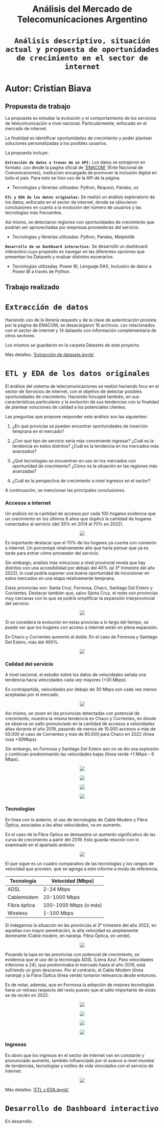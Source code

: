 # <h1 align=center> **Análisis del Mercado de Telecomunicaciones Argentino** </h1>

# <h1 align=center>**`Análisis descriptivo, situación actual y propuesta de oportunidades de crecimiento en el sector de internet`**</h1>

# **Autor: Cristian Biava**

## **Propuesta de trabajo**</h2>

La propuesta es estudiar la evolución y el comportamiento de los servicios de telecomunicación a nivel nacional. Particularmente, enfocado en el mercado de internet. 

La finalidad es identificar oportunidades de crecimiento y poder plantear soluciones personalizadas a los posibles usuarios.

La propuesta incluye:

**`Extracción de datos a traves de un API:`**
Los datos se extrajeron en formato .csv desde la pagina oficial de ['ENACOM'](https://datosabiertos.enacom.gob.ar/dashboards/20000/acceso-a-internet/) (Ente Nacional de Comunicaciones), institución encargada de promover la inclusión digital en todo el país.
Para esto se hizo uso de la API de la página.

* Tecnologías y librerías utilizadas: Python, Request, Pandas, os


**`ETL y EDA de los datos originales:`** 
Se realizó un análisis exploratorio de los datos, enfocado en el sector de internet, donde se obtuvieron conclusiones en cuanto a la evolución del número de usuarios y las tecnologías más frecuentes.

Así mismo, se detectaron regiones con oportunidades de crecimiento que podrían ser aprovechadas por empresas proveedoras del servicio.

* Tecnologías y librerías utilizadas: Python, Pandas, Matplotlib

**`Desarrollo de un Dashboard interactivo:`** Se desarrolló un dashboard interactivo cuyo propósito es navegar en las diferentes opciones que presentan los Datasets y evaluar distintos escenarios.

* Tecnologías utilizadas: Power BI, Lenguaje DAX, Inclusión de datos a Power BI a través de Python.


## **Trabajo realizado**</h2>

# **`Extracción de datos`**</h3>

Haciendo uso de la librería requests y de la clave de autenticación provista por la página de ENACOM, se desacargaron 16 archivos .csv relacionados con el sector de internet y 14 datasets con información complementaria de otros sectores.

Los mismos se guardaron en la carpeta Datasets de este proyecto.

Más detalles: ['Extracción de datasets.ipynb'](https://github.com/Crichu/Analisis_del_Mercado_de_Internet_en_Argentina/blob/main/Extracci%C3%B3n%20de%20datasets.ipynb)

# **`ETL y EDA de los datos originales`**</h3>

El análisis del sistema de telecomunicaciones se realizó haciendo foco en el sector de Servicios de Internet, con el objetivo de detectar posibles oportunidades de crecimiento. Haciendo hincapié también, en sus características particulares y la evolución de sus tendencias con la finalidad de plantear soluciones de calidad a los potenciales clientes.

Las preguntas que propone responder este análisis son las siguientes:

1) ¿En qué provicias se pueden encontrar oportunidades de inserción temprana en el mercado?

2) ¿Con qué tipo de servicio sería más conveniente ingresar? ¿Cuál es la tendencia en estos distritos? ¿Cuál es la tendencia en los mercados más avanzados?

3) ¿Qué tecnologías se encuentran en uso en los mercados con oportunidad de crecimiento? ¿Cómo es la situación en las regiones más avanzadas?

4) ¿Cuál es la perspectiva de crecimiento a nivel ingresos en el sector?

A continuación, se mencionan las principales conclusiones.

### **Accesos a internet**

Un análisis en la cantidad de accesos por cada 100 hogares evidencia que un crecimiento en los últimos 8 años que duplicó la cantidad de hogares conectados al servicio (del 35% en 2014 al 70% en 2022).

<p align=center><img src=https://github.com/Crichu/Analisis_del_Mercado_de_Internet_en_Argentina/blob/main/Imagenes/Cantidad%20de%20Accesos%20por%20cada%20100%20hogares_Evoluci%C3%B3n%20por%20trimestre.png><p>

Es importante destacar que el 70% de los hogares ya cuenta con conexión a internet. Un porcentaje relativamente alto que haría pensar que ya es tarde para entrar cómo proveedor del servicio.

Sin embargo, analisis más minucioso a nivel provincial revela que hay distritos con una accesibilidad por debajo del 40% (al 3° trimestre del año 2022), lo cual podría suponer una buena oportunidad de incursionar en estos mercados en una etapa relativamente temprana.

Estas provincias son: Santa Cruz, Formosa, Chaco, Santiago Del Estero y Corrientes. Destacar también que, salvo Santa Cruz, el resto son provincias muy cercanas con lo que se podría simplificar la expansión interprovincial del servicio.

<p align=center><img src=https://github.com/Crichu/Analisis_del_Mercado_de_Internet_en_Argentina/blob/main/Imagenes/Cantidad%20de%20Accesos%20por%20cada%20100%20hogares_Por%20Provincia.png><p>

Si se considera la evolución en estas provicias a lo largo del tiempo, se puede ver que los hogares con acceso a internet están en plena expansión.

En Chaco y Corrientes aumentó al doble. En el caso de Formosa y Santiago Del Estero, más del 400%.

<p align=center><img src=https://github.com/Crichu/Analisis_del_Mercado_de_Internet_en_Argentina/blob/main/Imagenes/Cantidad%20de%20Accesos%20por%20cada%20100%20hogares_Por%20Provincias%20de%20interes.png><p>

### **Calidad del servicio**

A nivel nacional, el estudio sobre los datos de velocidades señala una tendencia hacia velocidades cada vez mayores (+30 Mbps).

En contrapartida, velocidades por debajo de 30 Mbps son cada vez menos aceptadas por el mercado.

<p align=center><img src=https://github.com/Crichu/Analisis_del_Mercado_de_Internet_en_Argentina/blob/main/Imagenes/Cantidad%20de%20accesos%20por%20Velocidad_Evoluci%C3%B3n%20por%20trimestre.png><p>

Así mismo, un zoom en las provincias detectadas con potencial de crecimiento, muestra la misma tendencia en Chaco y Corrientes, en donde se observa un salto pronunciado en la cantidad de accesos a velocidades altas durante el año 2019, pasando de menos de 10.000 accesos a más de 50.000 el caso de Corrientes y más de 80.000 para Chaco en 2022 (línea rosa +30Mbps).

Sin embargo, en Formosa y Santiago Del Estero aún no se dio esa explosión y continúan predominando las velocidades bajas (línea verde +1 Mbps - 6 Mbps).

<p align=center><img src=https://github.com/Crichu/Analisis_del_Mercado_de_Internet_en_Argentina/blob/main/Imagenes/Cantidad%20de%20accesos%20por%20Velocidad_Chaco.png><p>


<p align=center><img src=https://github.com/Crichu/Analisis_del_Mercado_de_Internet_en_Argentina/blob/main/Imagenes/Cantidad%20de%20accesos%20por%20Velocidad_Corrientes.png><p>


<p align=center><img src=https://github.com/Crichu/Analisis_del_Mercado_de_Internet_en_Argentina/blob/main/Imagenes/Cantidad%20de%20accesos%20por%20Velocidad_Santiago.png><p>


<p align=center><img src=https://github.com/Crichu/Analisis_del_Mercado_de_Internet_en_Argentina/blob/main/Imagenes/Cantidad%20de%20accesos%20por%20Velocidad_Formosa.png><p>


### **Tecnologías**

En línea con lo anterior, el uso de tecnologías de Cable Modem y Fibra Óptica, asociadas a las altas velocidades, va en aumento.

En el caso de la Fibra Óptica se demuestra un aumento significativo de las curva de crecimiento a partir del 2019. Esto guarda relación con lo examinado en el apartado anterior.

<p align=center><img src=https://github.com/Crichu/Analisis_del_Mercado_de_Internet_en_Argentina/blob/main/Imagenes/Tecnolog%C3%ADas_Evoluci%C3%B3n%20por%20trimestre.png><p>

El que sigue es un cuadro comparativo de las tecnologías y los rangos de velocidad que proveen, que se agrega a este informe a modo de referencia.

| Tecnología      | Velocidad (Mbps)            |
| --------------- | --------------------------- |
| ADSL            | 2-24 Mbps                   |
| Cablemódem      | 10-1000 Mbps                |
| Fibra óptica    | 100-1000 Mbps (o más)       |
| Wireless        | 1-100 Mbps                  |

Si indagamos la situación en las provincias al 3° trimestre del año 2022, en aquellas con mayor penetración, la alta velocidad es ampliamente dominante (Cable modem, en naranja. Fibra Óptica, en verde).

<p align=center><img src=https://github.com/Crichu/Analisis_del_Mercado_de_Internet_en_Argentina/blob/main/Imagenes/Tecnolog%C3%ADas_Por%20Provincias.png><p>

Posando la lupa en las provincias con potencial de crecimiento, se evidencia que el uso de la tecnología ADSL (Líena Azul. Para velocidades inferiores a 24), que predominaba el mercado hasta el año 2019, está sufriendo un gran descenso. Por el contrario, el Cable Modem (línea naranja) y la Fibra Óptica (línea verde) tomaron relevancia desde entonces.

Es de notar, además, que en Formosa la adopción de mejores tecnologías tiene un retraso respecto del resto puesto que el salto importante de estas se da recién en 2022.

<p align=center><img src=https://github.com/Crichu/Analisis_del_Mercado_de_Internet_en_Argentina/blob/main/Imagenes/Tecnolog%C3%ADas_Chaco.png><p>

<p align=center><img src=https://github.com/Crichu/Analisis_del_Mercado_de_Internet_en_Argentina/blob/main/Imagenes/Tecnolog%C3%ADas_Corrientes.png><p>

<p align=center><img src=https://github.com/Crichu/Analisis_del_Mercado_de_Internet_en_Argentina/blob/main/Imagenes/Tecnolog%C3%ADas_Santiago.png><p>

<p align=center><img src=https://github.com/Crichu/Analisis_del_Mercado_de_Internet_en_Argentina/blob/main/Imagenes/Tecnolog%C3%ADas_Formosa.png><p>

### **Ingresos**

Es obvio que los ingresos en el sector de internet van en constante y pronunciado aumento, también influenciado por el avance a nivel mundial de tendencias, tecnologías y estilos de vida vinculados con el servicio de internet.

<p align=center><img src=https://github.com/Crichu/Analisis_del_Mercado_de_Internet_en_Argentina/blob/main/Imagenes/Ingresos.png><p>

Más detalles: ['ETL y EDA.ipynb'](https://github.com/Crichu/Analisis_del_Mercado_de_Internet_en_Argentina/blob/main/ETL%20y%20EDA.ipynb)

# **`Desarrollo de Dashboard interactivo`**</h3>

En desarrollo.
